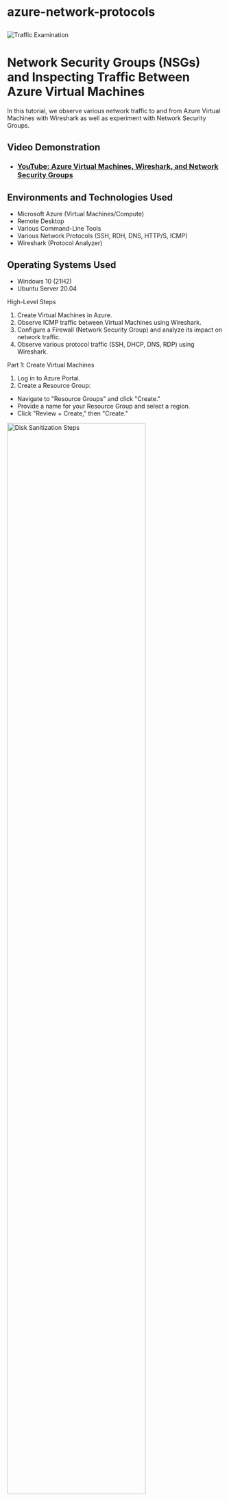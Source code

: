   # azure-network-protocols<p align="center">
<img src="https://i.imgur.com/Ua7udoS.png" alt="Traffic Examination"/>
</p>

<h1>Network Security Groups (NSGs) and Inspecting Traffic Between Azure Virtual Machines</h1>
In this tutorial, we observe various network traffic to and from Azure Virtual Machines with Wireshark as well as experiment with Network Security Groups. <br />


<h2>Video Demonstration</h2>

- ### [YouTube: Azure Virtual Machines, Wireshark, and Network Security Groups](https://www.youtube.com)

<h2>Environments and Technologies Used</h2>

- Microsoft Azure (Virtual Machines/Compute)
- Remote Desktop
- Various Command-Line Tools
- Various Network Protocols (SSH, RDH, DNS, HTTP/S, ICMP)
- Wireshark (Protocol Analyzer)

<h2>Operating Systems Used </h2>

- Windows 10 (21H2)
- Ubuntu Server 20.04

High-Level Steps
1. Create Virtual Machines in Azure.
2. Observe ICMP traffic between Virtual Machines using Wireshark.
3. Configure a Firewall (Network Security Group) and analyze its impact on network traffic.
4. Observe various protocol traffic (SSH, DHCP, DNS, RDP) using Wireshark.

Part 1: Create Virtual Machines
1. Log in to Azure Portal.
2. Create a Resource Group:
 - Navigate to "Resource Groups" and click "Create."
 - Provide a name for your Resource Group and select a region.
 - Click "Review + Create," then "Create."
<img src="https://i.imgur.com/80dflGm.png" height="80%" width="80%" alt="Disk Sanitization Steps"/>

3. Create a Windows 10 Virtual Machine:
 - Navigate to "Virtual Machines" and click "Create."
 - Select the Resource Group you just created.
 - Configure the Virtual Machine:
  - OS: Windows 10
  - Create username and password
  - Head to the Networking section, then create a new virtual network titled "Lab2-vnet"
- Complete the setup and deploy the VM.
<img src="https://i.imgur.com/OcB5To7.png" height="80%" width="80%" alt="Disk Sanitization Steps"/>

<img src="https://i.imgur.com/xZ3RWZ7.png" height="80%" width="80%" alt="Disk Sanitization Steps"/>
<img src="https://i.imgur.com/jw68F2j.png" height="80%" width="80%" alt="Disk Sanitization Steps"/>

<img src="https://i.imgur.com/cG7egU6.png" height="80%" width="80%" alt="Disk Sanitization Steps"/>

Create a Linux (Ubuntu) Virtual Machine:
 - Navigate to "Virtual Machines" and click "Create."
 - Select the same Resource Group and Virtual Network used for the Windows 10 VM.
 - Configure the Virtual Machine:
  - OS: Ubuntu Server 24.04
  - Authentication: Username/Password.
 - Ensure both VMs are in the same Virtual Network and Subnet as the Windows 10 VM.
 - Complete the setup and deploy the VM.
<img src="https://i.imgur.com/d2xLa96.png" height="80%" width="80%" alt="Disk Sanitization Steps"/>

<img src="https://i.imgur.com/ZrMQmr6.png" height="80%" width="80%" alt="Disk Sanitization Steps"/>
<img src="https://i.imgur.com/dBLiQZR.png" height="80%" width="80%" alt="Disk Sanitization Steps"/>

<img src="https://i.imgur.com/juYmQgB.png" height="80%" width="80%" alt="Disk Sanitization Steps"/>

Part 2: Observe ICMP Traffic
1. Use Microsoft Remote Desktop to connect to your Windows 10 Virtual Machine (if on Mac, install the client first).
2. Install Wireshark on the Windows 10 VM:
 - Download and install Wireshark from https://www.wireshark.org/.
3. Open Wireshark and start a packet capture.
4. Filter for ICMP traffic in Wireshark.
5. Retrieve the private IP address of the Ubuntu VM and attempt to ping it from the Windows 10 VM:
 - Open Command Prompt or PowerShell and run: ping <Ubuntu VM Private IP>.
 - Observe the ping requests and replies in Wireshark.
6. From the Windows 10 VM, ping a public website (e.g., www.google.com) and observe the ICMP traffic in Wireshark.
<img src="https://i.imgur.com/7h4ljzy.png" height="80%" width="80%" alt="Disk Sanitization Steps"/>

<img src="https://i.imgur.com/WyUYD91.png" height="80%" width="80%" alt="Disk Sanitization Steps"/>
<img src="https://i.imgur.com/lng3zxn.png" height="80%" width="80%" alt="Disk Sanitization Steps"/>

Part 3: Configure a Firewall (Network Security Group)

Observe ICMP Traffic with Firewall Changes

1. Initiate a continuous ping from your Windows 10 VM to the Ubuntu VM:
 - Command: ping <Ubuntu VM Private IP> -t.
2. Open the Network Security Group associated with the Ubuntu VM.
3. Disable inbound ICMP traffic in the Network Security Group.
4. Observe the ICMP traffic in Wireshark and the command line Ping activity (should stop).
5. Re-enable ICMP traffic in the Network Security Group.
6. Observe the ICMP traffic in Wireshark and the command line Ping activity (should resume).
7. Stop the ping activity.
<img src="https://i.imgur.com/PkDdLb0.png" height="80%" width="80%" alt="Disk Sanitization Steps"/>

<img src="https://i.imgur.com/crq8ePa.png" height="80%" width="80%" alt="Disk Sanitization Steps"/>
<img src="https://i.imgur.com/sW3wVKx.png" height="80%" width="80%" alt="Disk Sanitization Steps"/>

<img src="https://i.imgur.com/hD9GxKO.png" height="80%" width="80%" alt="Disk Sanitization Steps"/>
<img src="https://i.imgur.com/dj5aZ7b.png" height="80%" width="80%" alt="Disk Sanitization Steps"/>

<img src="https://i.imgur.com/cpbB90D.png" height="80%" width="80%" alt="Disk Sanitization Steps"/>
<img src="https://i.imgur.com/6cESkod.png" height="80%" width="80%" alt="Disk Sanitization Steps"/>

Observe SSH Traffic
In Wireshark, start a new packet capture and filter for SSH traffic.
From the Windows 10 VM, SSH into the Ubuntu VM:
Command: ssh <username>@<Ubuntu VM Private IP>.
Enter the password when prompted (the password will not be visible).
Type commands within the SSH session and observe the SSH traffic in Wireshark.
Exit the SSH session: exit.
<img src="https://i.imgur.com/duWiJLi.png" height="80%" width="80%" alt="Disk Sanitization Steps"/>

<img src="https://i.imgur.com/Au2EVST.png" height="80%" width="80%" alt="Disk Sanitization Steps"/>
<img src="https://i.imgur.com/duWiJLi.png" height="80%" width="80%" alt="Disk Sanitization Steps"/>

<img src="https://i.imgur.com/Au2EVST.png" height="80%" width="80%" alt="Disk Sanitization Steps"/>
Observe DHCP Traffic
In Wireshark, filter for DHCP traffic.
From the Windows 10 VM, issue a new IP address:
Open PowerShell as admin and run: ipconfig /renew.
Observe the DHCP traffic in Wireshark.
In this case our vm maintains the same IP. If we were to release our IP address (ipconfig /release) then renew it (ipconfig /renew) we would see the complete DHCP cycle in wireshark.
<img src="https://i.imgur.com/duWiJLi.png" height="80%" width="80%" alt="Disk Sanitization Steps"/>

<img src="https://i.imgur.com/Au2EVST.png" height="80%" width="80%" alt="Disk Sanitization Steps"/>
Observing the full DHCP Cycle

Open notepad and type the release and renew commands image
<img src="https://i.imgur.com/duWiJLi.png" height="80%" width="80%" alt="Disk Sanitization Steps"/>

<img src="https://i.imgur.com/Au2EVST.png" height="80%" width="80%" alt="Disk Sanitization Steps"/>
Choose a location to save the program. Here we chose c:\program data

You can name the file whatever you want but make sure to save it as a .bat file (this turns it into a simple script that we can run)
<img src="https://i.imgur.com/duWiJLi.png" height="80%" width="80%" alt="Disk Sanitization Steps"/>

<img src="https://i.imgur.com/Au2EVST.png" height="80%" width="80%" alt="Disk Sanitization Steps"/>
Make sure to change the 'save as type' to all files image

Change the directory that PowerShell is accessing to the location of the your .bat file by entering 'cd c:(filelocation)'

In this case I will change the directory to c:\programdata image
<img src="https://i.imgur.com/duWiJLi.png" height="80%" width="80%" alt="Disk Sanitization Steps"/>

<img src="https://i.imgur.com/Au2EVST.png" height="80%" width="80%" alt="Disk Sanitization Steps"/>
Run the DHCP.bat script that was just created by entering '.\dhcp.bat'

This program should temporarily disconnect you from the vm because the IPv4 address is being released and renewed image
<img src="https://i.imgur.com/duWiJLi.png" height="80%" width="80%" alt="Disk Sanitization Steps"/>

<img src="https://i.imgur.com/Au2EVST.png" height="80%" width="80%" alt="Disk Sanitization Steps"/>
Observe the Release - Discover - Offer - Request - Acknowledge steps in the DHCP process image
<img src="https://i.imgur.com/duWiJLi.png" height="80%" width="80%" alt="Disk Sanitization Steps"/>

<img src="https://i.imgur.com/Au2EVST.png" height="80%" width="80%" alt="Disk Sanitization Steps"/>
Observe DNS Traffic
In Wireshark, filter for DNS traffic.
From the Windows 10 VM, use nslookup to find IP addresses for websites:
Example: nslookup www.bing.com.
Observe the DNS traffic in Wireshark.
<img src="https://i.imgur.com/duWiJLi.png" height="80%" width="80%" alt="Disk Sanitization Steps"/>

<img src="https://i.imgur.com/Au2EVST.png" height="80%" width="80%" alt="Disk Sanitization Steps"/>

Observe RDP Traffic
In Wireshark, filter for RDP traffic:
Use the filter: tcp.port == 3389.
Observe the continuous RDP traffic between the Windows 10 VM and your local machine.
<img src="https://i.imgur.com/duWiJLi.png" height="80%" width="80%" alt="Disk Sanitization Steps"/>

<img src="https://i.imgur.com/Au2EVST.png" height="80%" width="80%" alt="Disk Sanitization Steps"/>
